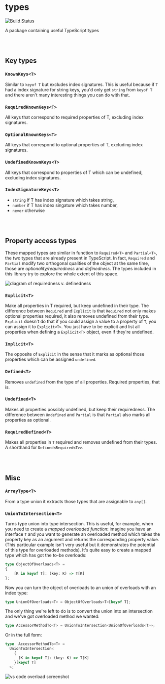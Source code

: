# types
[![Build Status](https://travis-ci.org/meta-utils/types.svg?branch=master)](https://travis-ci.org/meta-utils/types)

A package containing useful TypeScript types

<br/><br/>

## Key types
### `KnownKeys<T>`
Similar to `keyof T` but excludes index signatures. This is useful because if `T` had a index signature
for string keys, you'd only get `string` from `keyof T` and there aren't many interesting things you
can do with that.

### `RequiredKnownKeys<T>`
All keys that correspond to required properties of T, excluding index signatures.

### `OptionalKnownKeys<T>`
All keys that correspond to optional properties of T, excluding index signatures.

### `UndefinedKnownKeys<T>`
All keys that correspond to properties of T which can be undefined, excluding index signatures.

### `IndexSignatureKeys<T>`
 * `string` if T has index signature which takes string,
 * `number` if T has index singature which takes number,
 * `never` otherwise

<br/><br/>

## Property access types
These mapped types are similar in function to `Required<T>` and `Partial<T>`, the two types
that are already present in TypeScript. In fact, `Required` and `Partial` modify two orthogonal
qualities of the object at the same time, those are *optionality/requiredness* and *definedness*.
The types included in this library try to explore the whole extent of this space.

![diagram of requiredness v. definedness](https://user-images.githubusercontent.com/1671665/49328745-c92dc980-f575-11e8-89d8-cd7f48797fc8.png)

### `Explicit<T>`
Make all properties in T required, but keep undefined in their type.
The difference between `Required` and `Explicit` is that `Required` not only makes optional properties
required, it also removes undefined from their type. `Explicit` doesn't do that if you could assign a
value to a property of `T`, you can assign it to `Explicit<T>`. You just have to be explicit and list
all properties when defining a `Explicit<T>` object, even if they're undefined.

### `Implicit<T>`
The opposite of `Explicit` in the sense that it marks as optional
those properties which can be assigned `undefined`.

### `Defined<T>`
Removes `undefined` from the type of all properties. Required properties, that is.

### `Undefined<T>`
Makes all properties possibly undefined, but keep their requiredness.
The difference between `Undefined` and `Partial` is that `Partial` also marks all properties as optional.

### `RequiredDefined<T>`
Makes all properties in `T` required and removes undefined from their types. A shorthand for `Defined<Required<T>>`.

<br/><br/>

## Misc
### `ArrayType<T>`
From a type union it extracts those types that are assignable to `any[]`.

### `UnionToIntersection<T>`
Turns type union into type intersection. This is useful, for example, when you need to create
a _mapped overloaded function_: imagine you have an interface `T` and you want to generate
an overloaded method which takes the property key as an argument and returns the corresponding
property value. (This particular example isn't very useful but it demonstrates the potential
of this type for overloaded methods). It's quite easy to create a mapped type which has got the
to-be overloads:
```typescript
type ObjectOfOverloads<T> =
{
    [K in keyof T]: (key: K) => T[K]
};
```
Now you can turn the object of overloads to an union of overloads with an index type:
```typescript
type UnionOfOverloads<T> = ObjectOfOverloads<T>[keyof T];
```
The only thing we're left to do is to convert the union into
an intersection and we've got overloaded method we wanted:
```typescript
type AccessorMethodTo<T> = UnionToIntersection<UnionOfOverloads<T>>;
```
Or in the full form:
```typescript
type  AccessorMethodTo<T> =
  UnionToIntersection<
    {
      [K in keyof T]: (key: K) => T[K]
    }[keyof T]
  >;
```

![vs code overload screenshot](https://user-images.githubusercontent.com/1671665/49329415-d8fddb80-f57e-11e8-8dda-14137a05cd89.png)
